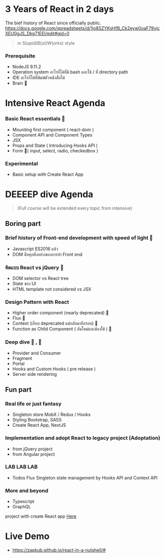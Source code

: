 # 3 Years of React in 2 days

The bief history of React since officially public.
https://docs.google.com/spreadsheets/d/1jo8SZYKsHfB_Ck2eyw0oaF79vicXEU0gJS_Dkg71EEI/edit#gid=0

> in S(upid)B(ut)W(orks) style

### Prerequisite
- NodeJS 9.11.2
- Operation system อะไรก็ได้ที่มี bash และใช้ / ที่ directory path 
- IDE อะไรก็ได้ที่พิมพ์ตัวหนังสือได้
- Brain 🧠

# Intensive React Agenda
### Basic React essentials 🐸
- Mounting first component ( react-dom )
- Component API and Component Types
- JSX
- Props and State ( Introducing Hooks API )
- Form 📄( input, select, radio, checkedbox )

### Experimental
- Basic setup with Create React App


# DEEEEP dive Agenda 
> (Full course will be extended every topic from intensive)

## Boring part
### Brief history of Front-end development with speed of light 🦄
- Javascript ES2016 แล้ว
- DOM คือทุกสิ่งอย่างของการทำ Front end

### คิดแบบ React vs jQuery 🦄
- DOM selector vs React tree
- State ของ UI
- HTML template not considered vs JSX

### Design Pattern with React 
- Higher order component (nearly deprecated) 🐸
- Flux 🐸
- Context (เกือบ deprecated แต่กลับมาอีกรอบ) 🦄
- Function as Child Component ( อันใหม่และต้องใช้ ) 🦄

### Deep dive 🦄 , 🐸
- Provider and Consumer
- Fragment
- Portal
- Hooks and Custom Hooks ( pre release )
- Server side rendering

## Fun part
### Real life or just fantasy
- Singleton store MobX / Redux / Hooks
- Styling Bootstrap, SASS
- Create React App, NextJS

### Implementation and adopt React to legacy project (Adoptation)
- from jQuery project
- from Angular project


### LAB LAB LAB
- Todos Flux Singleton state management by Hooks API and Context API


### More and beyond
- Typescript
- GraphQL

project with create React app [Here](https://github.com/facebook/create-react-app)



# Live Demo 
- https://zapkub.github.io/react-in-a-nutshell/#
